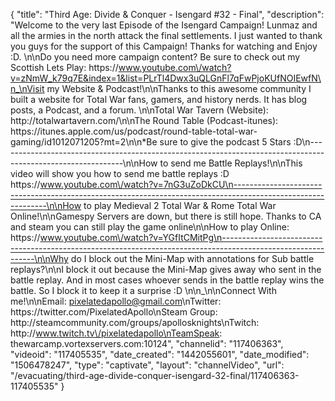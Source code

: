 {
    "title": "Third Age: Divide & Conquer - Isengard #32 - Final",
    "description": "Welcome to the very last Episode of the Isengard Campaign!  Lunmaz and all the armies in the north attack the final settlements.  I just wanted to thank you guys for the support of this Campaign!  Thanks for watching and Enjoy :D.  \n\nDo you need more campaign content?  Be sure to check out my Scottish Lets Play:   https:\/\/www.youtube.com\/watch?v=zNmW_k79q7E&index=1&list=PLrTl4Dwx3uQLGnFl7qFwPjoKUfNOIEwfN\n_\nVisit my Website & Podcast!\n\nThanks to this awesome community I built a website for Total War fans, gamers, and history nerds.  It has blog posts, a Podcast, and a forum.  \n\nTotal War Tavern (Website): http:\/\/totalwartavern.com\/\n\nThe Round Table (Podcast-itunes): https:\/\/itunes.apple.com\/us\/podcast\/round-table-total-war-gaming\/id1012071205?mt=2\n\n*Be sure to give the podcast 5 Stars :D\n-------------------------------------------------------------------------------------------------------------\n\nHow to send me Battle Replays!\n\nThis video will show you how to send me battle replays :D https:\/\/www.youtube.com\/watch?v=7nG3uZoDkCU\n-------------------------------------------------------------------------------------------------------------\n\nHow to play Medieval 2 Total War & Rome Total War Online!\n\nGamespy Servers are down, but there is still hope.  Thanks to CA and steam you can still play the game online\n\nHow to play Online: https:\/\/www.youtube.com\/watch?v=YGfItCMitPg\n-------------------------------------------------------------------------------------------------------------\n\nWhy do I block out the Mini-Map with annotations for Sub battle replays?\n\nI block it out because the Mini-Map gives away who sent in the battle replay.  And in most cases whoever sends in the battle replay wins the battle.  So I block it to keep it a surprise :D  \n\n_\n\nConnect With me!\n\nEmail: pixelatedapollo@gmail.com\nTwitter: https:\/\/twitter.com\/PixelatedApollo\nSteam Group:  http:\/\/steamcommunity.com\/groups\/apollosknights\nTwitch: http:\/\/www.twitch.tv\/pixelatedapollo\nTeamSpeak: thewarcamp.vortexservers.com:10124",
    "channelid": "117406363",
    "videoid": "117405535",
    "date_created": "1442055601",
    "date_modified": "1506478247",
    "type": "captivate",
    "layout": "channelVideo",
    "url": "\/evacuating\/third-age-divide-conquer-isengard-32-final\/117406363-117405535"
}